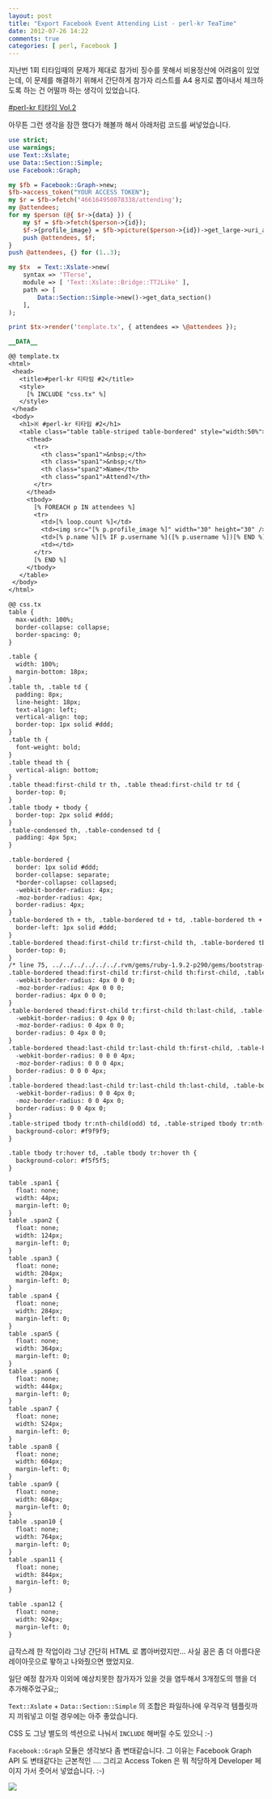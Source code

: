 ```yaml
---
layout: post
title: "Export Facebook Event Attending List - perl-kr TeaTime"
date: 2012-07-26 14:22
comments: true
categories: [ perl, Facebook ]
---
```


 지난번 1회 티타임때의 문제가 제대로 참가비 징수를 못해서 비용정산에 어려움이 있었는데,
이 문제를 해결하기 위해서 간단하게 참가자 리스트를 A4 용지로 뽑아내서 체크하도록 하는 건 어떨까 하는 생각이 있었습니다.

 [#perl-kr 티타임 Vol.2](http://jeen.tistory.com/entry/perlkr-%ED%8B%B0%ED%83%80%EC%9E%84-2-%EC%84%B1%ED%99%A9%EB%A6%AC%EC%97%90-%EB%81%9D%EB%82%AC%EC%8A%B5%EB%8B%88%EB%8B%A4)

 아무튼 그런 생각을 잠깐 했다가 해볼까 해서 아래처럼 코드를 써넣었습니다.


``` perl
use strict;
use warnings;
use Text::Xslate;
use Data::Section::Simple;
use Facebook::Graph;

my $fb = Facebook::Graph->new;
$fb->access_token("YOUR ACCESS TOKEN");
my $r = $fb->fetch('466164950078338/attending');
my @attendees;
for my $person (@{ $r->{data} }) {
    my $f = $fb->fetch($person->{id});
    $f->{profile_image} = $fb->picture($person->{id})->get_large->uri_as_string;  
    push @attendees, $f;
}
push @attendees, {} for (1..3);

my $tx  = Text::Xslate->new(
    syntax => 'TTerse',
    module => [ 'Text::Xslate::Bridge::TT2Like' ],
    path => [
        Data::Section::Simple->new()->get_data_section()
    ],
);

print $tx->render('template.tx', { attendees => \@attendees });

__DATA__

@@ template.tx
<html>
 <head>
   <title>#perl-kr 티타임 #2</title>
   <style>
     [% INCLUDE "css.tx" %]
   </style>
 </head>
 <body>
   <h1>※ #perl-kr 티타임 #2</h1>
   <table class="table table-striped table-bordered" style="width:50%">
     <thead>
       <tr>
         <th class="span1">&nbsp;</th>
         <th class="span1">&nbsp;</th>
         <th class="span2">Name</th> 
         <th class="span1">Attend?</th>
       </tr>
     </thead>
     <tbody>
       [% FOREACH p IN attendees %]
       <tr>
         <td>[% loop.count %]</td>
         <td><img src="[% p.profile_image %]" width="30" height="30" /></td>
         <td>[% p.name %][% IF p.username %]([% p.username %])[% END %]</td> 
         <td></td>
       </tr>
       [% END %] 
     </tbody>
   </table>
 </body>
</html>

@@ css.tx
table {
  max-width: 100%;
  border-collapse: collapse;
  border-spacing: 0;
}

.table {
  width: 100%;
  margin-bottom: 18px;
}
.table th, .table td {
  padding: 8px;
  line-height: 18px;
  text-align: left;
  vertical-align: top;
  border-top: 1px solid #ddd;
}
.table th {
  font-weight: bold;
}
.table thead th {
  vertical-align: bottom;
}
.table thead:first-child tr th, .table thead:first-child tr td {
  border-top: 0;
}
.table tbody + tbody {
  border-top: 2px solid #ddd;
}
.table-condensed th, .table-condensed td {
  padding: 4px 5px;
}

.table-bordered {
  border: 1px solid #ddd;
  border-collapse: separate;
  *border-collapse: collapsed;
  -webkit-border-radius: 4px;
  -moz-border-radius: 4px;
  border-radius: 4px;
}
.table-bordered th + th, .table-bordered td + td, .table-bordered th + td, .table-bordered td + th {
  border-left: 1px solid #ddd;
}
.table-bordered thead:first-child tr:first-child th, .table-bordered tbody:first-child tr:first-child th, .table-bordered tbody:first-child tr:first-child td {
  border-top: 0;
}
/* line 75, ../../../../../../.rvm/gems/ruby-1.9.2-p290/gems/bootstrap-sass-2.0.1/vendor/assets/stylesheets/bootstrap/_tables.scss */
.table-bordered thead:first-child tr:first-child th:first-child, .table-bordered tbody:first-child tr:first-child td:first-child {
  -webkit-border-radius: 4px 0 0 0;
  -moz-border-radius: 4px 0 0 0;
  border-radius: 4px 0 0 0;
}
.table-bordered thead:first-child tr:first-child th:last-child, .table-bordered tbody:first-child tr:first-child td:last-child {
  -webkit-border-radius: 0 4px 0 0;
  -moz-border-radius: 0 4px 0 0;
  border-radius: 0 4px 0 0;
}
.table-bordered thead:last-child tr:last-child th:first-child, .table-bordered tbody:last-child tr:last-child td:first-child {
  -webkit-border-radius: 0 0 0 4px;
  -moz-border-radius: 0 0 0 4px;
  border-radius: 0 0 0 4px;
}
.table-bordered thead:last-child tr:last-child th:last-child, .table-bordered tbody:last-child tr:last-child td:last-child {
  -webkit-border-radius: 0 0 4px 0;
  -moz-border-radius: 0 0 4px 0;
  border-radius: 0 0 4px 0;
}
.table-striped tbody tr:nth-child(odd) td, .table-striped tbody tr:nth-child(odd) th {
  background-color: #f9f9f9;
}

.table tbody tr:hover td, .table tbody tr:hover th {
  background-color: #f5f5f5;
}

table .span1 {
  float: none;
  width: 44px;
  margin-left: 0;
}
table .span2 {
  float: none;
  width: 124px;
  margin-left: 0;
}
table .span3 {
  float: none;
  width: 204px;
  margin-left: 0;
}
table .span4 {
  float: none;
  width: 284px;
  margin-left: 0;
}
table .span5 {
  float: none;
  width: 364px;
  margin-left: 0;
}
table .span6 {
  float: none;
  width: 444px;
  margin-left: 0;
}
table .span7 {
  float: none;
  width: 524px;
  margin-left: 0;
}
table .span8 {
  float: none;
  width: 604px;
  margin-left: 0;
}
table .span9 {
  float: none;
  width: 684px;
  margin-left: 0;
}
table .span10 {
  float: none;
  width: 764px;
  margin-left: 0;
}
table .span11 {
  float: none;
  width: 844px;
  margin-left: 0;
}

table .span12 {
  float: none;
  width: 924px;
  margin-left: 0;
}

```

 급작스레 한 작업이라 그냥 간단히 HTML 로 뽑아버렸지만... 사실 꿈은 좀 더 아름다운 레이아웃으로 뙇하고 나와줬으면                                                                 했었지요.

 일단 예정 참가자 이외에 예상치못한 참가자가 있을 것을 염두해서 3개정도의 행을 더 추가해주었구요;;

 `Text::Xslate` + `Data::Section::Simple` 의 조합은 파일하나에 우걱우걱 템플릿까지 끼워넣고 이럴 경우에는 아주 좋았습니다.

 CSS 도 그냥 별도의 섹션으로 나눠서 `INCLUDE` 해버릴 수도 있으니 :-)

 `Facebook::Graph` 모듈은 생각보다 좀 변태같습니다. 그 이유는 Facebook Graph API 도 변태같다는 근본적인 .... 그리고 Access Token 은 뭐 적당하게 Developer 페이지 가서 줏어서 넣었습니다. :-)

![](https://lh6.googleusercontent.com/-GrgEvhNP0d0/UBDW9W-YzLI/AAAAAAAACAQ/5G48cMzvryY/w389-h521-k/list.jpg)